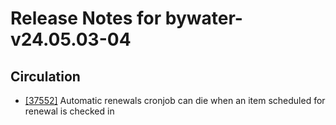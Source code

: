 
# Release Notes for bywater-v24.05.03-04

## Circulation

- [[37552]](http://bugs.koha-community.org/bugzilla3/show_bug.cgi?id=37552) Automatic renewals cronjob can die when an item scheduled for renewal is checked in



